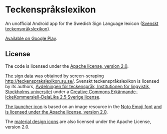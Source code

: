 # Teckenspråkslexikon

An unofficial Android app for the Swedish Sign Language lexicon ([Svenskt
teckenspråkslexikon](http://teckensprakslexikon.su.se/)).

[Available on Google Play](https://play.google.com/store/apps/details?id=in.rab.tsplex).

## License

The code is licensed under the [Apache license, version 2.0](LICENSE).

[The sign data](app/data/signs.sql) was obtained by screen-scraping
http://teckensprakslexikon.su.se/.  Svenskt teckenspråkslexikon is licensed by
its authors, [Avdelningen för teckenspråk, Institutionen för lingvistik,
Stockholms universitet](http://www.ling.su.se/teckenspr%C3%A5k) under a
[Creative Commons Erkännande-IckeKommersiell-DelaLika 2.5 Sverige
license](http://creativecommons.org/licenses/by-nc-sa/2.5/se/).

[The launcher icon](apps/graphics/lexikon.svg) is based on an image resource in
the [Noto Emoji font](https://github.com/googlei18n/noto-emoji) [and is
licensed under the Apache license, version
2.0](https://github.com/googlei18n/noto-emoji#license).

The [material design icons](https://github.com/google/material-design-icons)
are also licensed under the Apache License, version 2.0.
